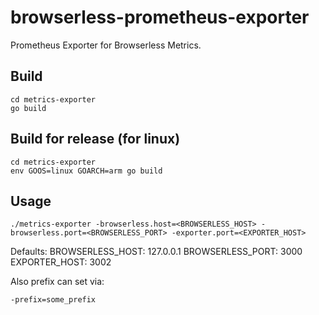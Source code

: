 # browserless-prometheus-exporter
Prometheus Exporter for Browserless Metrics.

## Build

```
cd metrics-exporter
go build
```

## Build for release (for linux)

```
cd metrics-exporter
env GOOS=linux GOARCH=arm go build
```

## Usage

```
./metrics-exporter -browserless.host=<BROWSERLESS_HOST> -browserless.port=<BROWSERLESS_PORT> -exporter.port=<EXPORTER_HOST>
```

Defaults:
BROWSERLESS_HOST: 127.0.0.1
BROWSERLESS_PORT: 3000
EXPORTER_HOST: 3002

Also prefix can set via:

```
-prefix=some_prefix
```